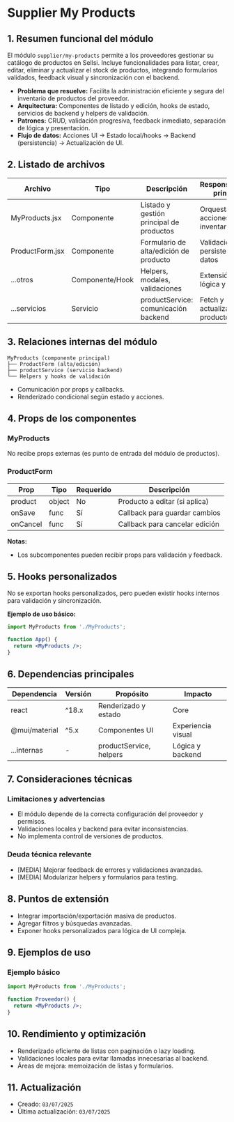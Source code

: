 # Supplier My Products

## 1. Resumen funcional del módulo
El módulo `supplier/my-products` permite a los proveedores gestionar su catálogo de productos en Sellsi. Incluye funcionalidades para listar, crear, editar, eliminar y actualizar el stock de productos, integrando formularios validados, feedback visual y sincronización con el backend.

- **Problema que resuelve:** Facilita la administración eficiente y segura del inventario de productos del proveedor.
- **Arquitectura:** Componentes de listado y edición, hooks de estado, servicios de backend y helpers de validación.
- **Patrones:** CRUD, validación progresiva, feedback inmediato, separación de lógica y presentación.
- **Flujo de datos:** Acciones UI → Estado local/hooks → Backend (persistencia) → Actualización de UI.

## 2. Listado de archivos
| Archivo         | Tipo        | Descripción                                 | Responsabilidad principal                |
|-----------------|-------------|---------------------------------------------|------------------------------------------|
| MyProducts.jsx  | Componente  | Listado y gestión principal de productos    | Orquestar UI y acciones de inventario    |
| ProductForm.jsx | Componente  | Formulario de alta/edición de producto      | Validación y persistencia de datos       |
| ...otros        | Componente/Hook | Helpers, modales, validaciones         | Extensión de lógica y UX                |
| ...servicios    | Servicio    | productService: comunicación backend        | Fetch y actualización de productos       |

## 3. Relaciones internas del módulo
```
MyProducts (componente principal)
├── ProductForm (alta/edición)
├── productService (servicio backend)
└── Helpers y hooks de validación
```
- Comunicación por props y callbacks.
- Renderizado condicional según estado y acciones.

## 4. Props de los componentes
### MyProducts
No recibe props externas (es punto de entrada del módulo de productos).

### ProductForm
| Prop      | Tipo    | Requerido | Descripción                         |
|-----------|---------|-----------|-------------------------------------|
| product   | object  | No        | Producto a editar (si aplica)       |
| onSave    | func    | Sí        | Callback para guardar cambios       |
| onCancel  | func    | Sí        | Callback para cancelar edición      |

**Notas:**
- Los subcomponentes pueden recibir props para validación y feedback.

## 5. Hooks personalizados
No se exportan hooks personalizados, pero pueden existir hooks internos para validación y sincronización.

**Ejemplo de uso básico:**
```jsx
import MyProducts from './MyProducts';

function App() {
  return <MyProducts />;
}
```

## 6. Dependencias principales
| Dependencia         | Versión   | Propósito                        | Impacto                  |
|---------------------|-----------|----------------------------------|--------------------------|
| react               | ^18.x     | Renderizado y estado             | Core                     |
| @mui/material       | ^5.x      | Componentes UI                   | Experiencia visual       |
| ...internas         | -         | productService, helpers          | Lógica y backend         |

## 7. Consideraciones técnicas
### Limitaciones y advertencias
- El módulo depende de la correcta configuración del proveedor y permisos.
- Validaciones locales y backend para evitar inconsistencias.
- No implementa control de versiones de productos.

### Deuda técnica relevante
- [MEDIA] Mejorar feedback de errores y validaciones avanzadas.
- [MEDIA] Modularizar helpers y formularios para testing.

## 8. Puntos de extensión
- Integrar importación/exportación masiva de productos.
- Agregar filtros y búsquedas avanzadas.
- Exponer hooks personalizados para lógica de UI compleja.

## 9. Ejemplos de uso
### Ejemplo básico
```jsx
import MyProducts from './MyProducts';

function Proveedor() {
  return <MyProducts />;
}
```

## 10. Rendimiento y optimización
- Renderizado eficiente de listas con paginación o lazy loading.
- Validaciones locales para evitar llamadas innecesarias al backend.
- Áreas de mejora: memoización de listas y formularios.

## 11. Actualización
- Creado: `03/07/2025`
- Última actualización: `03/07/2025`
